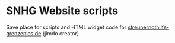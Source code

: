 # SNHG Website scripts

Save place for scripts and HTML widget code for [streunernothilfe-grenzenlos.de](streunernothilfe-grenzenlos.de/) (jimdo creator)